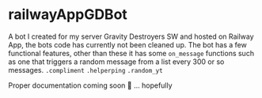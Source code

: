 # railwayAppGDBot

A bot I created for my server Gravity Destroyers SW and hosted on Railway App, the bots code has currently not been cleaned up.
The bot has a few functional features, other than these it has some `on_message` functions such as one that triggers a random message from a list every 300 or so messages.
`.compliment`
`.helperping`
`.random_yt`

Proper documentation coming soon 🙏 ... hopefully
